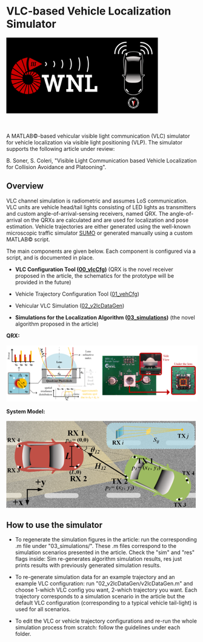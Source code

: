 # VLC-based Vehicle Localization Simulator

<img src="99_doc/wnl_blk_github.png" alt="Drawing" width="400"/>

<br/><br/> 
A MATLAB©-based vehicular visible light communication (VLC) simulator for vehicle localization via visible light positioning (VLP). The simulator supports the following article under review:

B. Soner, S. Coleri, "Visible Light Communication based Vehicle Localization for Collision Avoidance and Platooning".

## Overview

VLC channel simulation is radiometric and assumes LoS communication. VLC units are vehicle head/tail lights consisting of LED lights as transmitters and custom angle-of-arrival-sensing receivers, named QRX. The angle-of-arrival on the QRXs are calculated and are used for localization and pose estimation. Vehicle trajectories are either generated using the well-known microscopic traffic simulator [SUMO](https://sumo.dlr.de/docs/index.html) or generated manually using a custom MATLAB© script.

The main components are given below. Each component is configured via a script, and is documented in place.

- **VLC Configuration Tool ([00_vlcCfg](https://github.com/sonebu/v2lc_sim/tree/master/00_vlcCfg))** (QRX is the novel receiver proposed in the article, the schematics for the prototype will be provided in the future)

- Vehicle Trajectory Configuration Tool ([01_vehCfg](https://github.com/sonebu/v2lc_sim/tree/master/01_vehCfg))

- Vehicular VLC Simulation ([02_v2lcDataGen](https://github.com/sonebu/v2lc_sim/tree/master/02_v2lcDataGen))

- **Simulations for the Localization Algorithm ([03_simulations](https://github.com/sonebu/v2lc_sim/tree/master/03_simulations))** (the novel algorithm proposed in the article)


**QRX:** 
<br/><br/> 
<img src="99_doc/qrx.png" alt="Drawing" width="800"/>

**System Model:**
<br/><br/> 
<img src="99_doc/sysmdl.png" alt="Drawing" width="500"/>

## How to use the simulator

- To regenerate the simulation figures in the article: run the corresponding .m file under "03_simulations/". These .m files correspond to the simulation scenarios presented in the article. Check the "sim" and "res" flags inside: Sim re-generates algorithm simulation results, res just prints results with previously generated simulation results.

- To re-generate simulation data for an example trajectory and an example VLC configuration: run "02_v2lcDataGen/v2lcDataGen.m" and choose 1-which VLC config you want, 2-which trajectory you want. Each trajectory corresponds to a simulation scenario in the article but the default VLC configuration (corresponding to a typical vehicle tail-light) is used for all scenarios.

- To edit the VLC or vehicle trajectory configurations and re-run the whole simulation process from scratch: follow the guidelines under each folder. 
